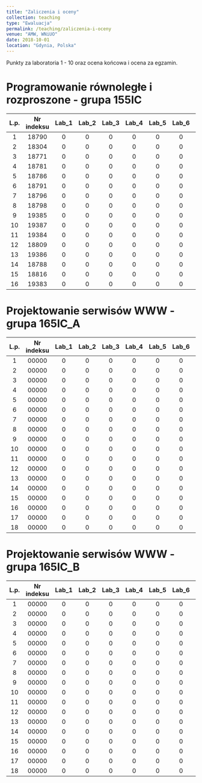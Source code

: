 ```yaml
---
title: "Zaliczenia i oceny"
collection: teaching
type: "Ewaluacja"
permalink: /teaching/zaliczenia-i-oceny
venue: "AMW, WNiUO"
date: 2018-10-01
location: "Gdynia, Polska"
---
```


Punkty za laboratoria 1 - 10 oraz ocena końcowa i ocena za egzamin.

Programowanie równoległe i rozproszone - grupa 155IC
======

|  L.p. | Nr indeksu      | Lab_1 | Lab_2 |Lab_3  | Lab_4  |Lab_5  | Lab_6  |Lab_7  | Lab_8  | Lab_9  | Lab_10  | LAB KOŃCOWA   | EGZAMIN   |
|:-----:| :-------------: |:-----:|:-----:|:-----:|:-----: |:-----:|:-----: |:-----:|:-----: |:-----: |:-----:  |:-----:        |:-----:    |
|   1   |     18790       |   0   |   0   |   0   |   0    |   0   |   0    |   0   |   0    |   0    |   0     |       0       |     0     |
|   2   |     18304       |   0   |   0   |   0   |   0    |   0   |   0    |   0   |   0    |   0    |   0     |       0       |     0     |
|   3   |     18771       |   0   |   0   |   0   |   0    |   0   |   0    |   0   |   0    |   0    |   0     |       0       |     0     |
|   4   |     18781       |   0   |   0   |   0   |   0    |   0   |   0    |   0   |   0    |   0    |   0     |       0       |     0     |
|   5   |     18786       |   0   |   0   |   0   |   0    |   0   |   0    |   0   |   0    |   0    |   0     |       0       |     0     |
|   6   |     18791       |   0   |   0   |   0   |   0    |   0   |   0    |   0   |   0    |   0    |   0     |       0       |     0     |
|   7   |     18796       |   0   |   0   |   0   |   0    |   0   |   0    |   0   |   0    |   0    |   0     |       0       |     0     |
|   8   |     18798       |   0   |   0   |   0   |   0    |   0   |   0    |   0   |   0    |   0    |   0     |       0       |     0     |
|   9   |     19385       |   0   |   0   |   0   |   0    |   0   |   0    |   0   |   0    |   0    |   0     |       0       |     0     |
|  10   |     19387       |   0   |   0   |   0   |   0    |   0   |   0    |   0   |   0    |   0    |   0     |       0       |     0     |
|  11   |     19384       |   0   |   0   |   0   |   0    |   0   |   0    |   0   |   0    |   0    |   0     |       0       |     0     |
|  12   |     18809       |   0   |   0   |   0   |   0    |   0   |   0    |   0   |   0    |   0    |   0     |       0       |     0     |
|  13   |     19386       |   0   |   0   |   0   |   0    |   0   |   0    |   0   |   0    |   0    |   0     |       0       |     0     |
|  14   |     18788       |   0   |   0   |   0   |   0    |   0   |   0    |   0   |   0    |   0    |   0     |       0       |     0     |
|  15   |     18816       |   0   |   0   |   0   |   0    |   0   |   0    |   0   |   0    |   0    |   0     |       0       |     0     |
|  16   |     19383       |   0   |   0   |   0   |   0    |   0   |   0    |   0   |   0    |   0    |   0     |       0       |     0     |


Projektowanie serwisów WWW - grupa 165IC_A
======

|  L.p. | Nr indeksu      | Lab_1 | Lab_2 |Lab_3  | Lab_4  |Lab_5  | Lab_6  |Lab_7  | Lab_8  | Lab_9  | Lab_10  | LAB KOŃCOWA   | EGZAMIN   |
|:-----:| :-------------: |:-----:|:-----:|:-----:|:-----: |:-----:|:-----: |:-----:|:-----: |:-----: |:-----:  |:-----:        |:-----:    |
|   1   |     00000       |   0   |   0   |   0   |   0    |   0   |   0    |   0   |   0    |   0    |   0     |       0       |     0     |
|   2   |     00000       |   0   |   0   |   0   |   0    |   0   |   0    |   0   |   0    |   0    |   0     |       0       |     0     |
|   3   |     00000       |   0   |   0   |   0   |   0    |   0   |   0    |   0   |   0    |   0    |   0     |       0       |     0     |
|   4   |     00000       |   0   |   0   |   0   |   0    |   0   |   0    |   0   |   0    |   0    |   0     |       0       |     0     |
|   5   |     00000       |   0   |   0   |   0   |   0    |   0   |   0    |   0   |   0    |   0    |   0     |       0       |     0     |
|   6   |     00000       |   0   |   0   |   0   |   0    |   0   |   0    |   0   |   0    |   0    |   0     |       0       |     0     |
|   7   |     00000       |   0   |   0   |   0   |   0    |   0   |   0    |   0   |   0    |   0    |   0     |       0       |     0     |
|   8   |     00000       |   0   |   0   |   0   |   0    |   0   |   0    |   0   |   0    |   0    |   0     |       0       |     0     |
|   9   |     00000       |   0   |   0   |   0   |   0    |   0   |   0    |   0   |   0    |   0    |   0     |       0       |     0     |
|  10   |     00000       |   0   |   0   |   0   |   0    |   0   |   0    |   0   |   0    |   0    |   0     |       0       |     0     |
|  11   |     00000       |   0   |   0   |   0   |   0    |   0   |   0    |   0   |   0    |   0    |   0     |       0       |     0     |
|  12   |     00000       |   0   |   0   |   0   |   0    |   0   |   0    |   0   |   0    |   0    |   0     |       0       |     0     |
|  13   |     00000       |   0   |   0   |   0   |   0    |   0   |   0    |   0   |   0    |   0    |   0     |       0       |     0     |
|  14   |     00000       |   0   |   0   |   0   |   0    |   0   |   0    |   0   |   0    |   0    |   0     |       0       |     0     |
|  15   |     00000       |   0   |   0   |   0   |   0    |   0   |   0    |   0   |   0    |   0    |   0     |       0       |     0     |
|  16   |     00000       |   0   |   0   |   0   |   0    |   0   |   0    |   0   |   0    |   0    |   0     |       0       |     0     |
|  17   |     00000       |   0   |   0   |   0   |   0    |   0   |   0    |   0   |   0    |   0    |   0     |       0       |     0     |
|  18   |     00000       |   0   |   0   |   0   |   0    |   0   |   0    |   0   |   0    |   0    |   0     |       0       |     0     |

Projektowanie serwisów WWW - grupa 165IC_B
======

|  L.p. | Nr indeksu      | Lab_1 | Lab_2 |Lab_3  | Lab_4  |Lab_5  | Lab_6  |Lab_7  | Lab_8  | Lab_9  | Lab_10  | LAB KOŃCOWA   | EGZAMIN   |
|:-----:| :-------------: |:-----:|:-----:|:-----:|:-----: |:-----:|:-----: |:-----:|:-----: |:-----: |:-----:  |:-----:        |:-----:    |
|   1   |     00000       |   0   |   0   |   0   |   0    |   0   |   0    |   0   |   0    |   0    |   0     |       0       |     0     |
|   2   |     00000       |   0   |   0   |   0   |   0    |   0   |   0    |   0   |   0    |   0    |   0     |       0       |     0     |
|   3   |     00000       |   0   |   0   |   0   |   0    |   0   |   0    |   0   |   0    |   0    |   0     |       0       |     0     |
|   4   |     00000       |   0   |   0   |   0   |   0    |   0   |   0    |   0   |   0    |   0    |   0     |       0       |     0     |
|   5   |     00000       |   0   |   0   |   0   |   0    |   0   |   0    |   0   |   0    |   0    |   0     |       0       |     0     |
|   6   |     00000       |   0   |   0   |   0   |   0    |   0   |   0    |   0   |   0    |   0    |   0     |       0       |     0     |
|   7   |     00000       |   0   |   0   |   0   |   0    |   0   |   0    |   0   |   0    |   0    |   0     |       0       |     0     |
|   8   |     00000       |   0   |   0   |   0   |   0    |   0   |   0    |   0   |   0    |   0    |   0     |       0       |     0     |
|   9   |     00000       |   0   |   0   |   0   |   0    |   0   |   0    |   0   |   0    |   0    |   0     |       0       |     0     |
|  10   |     00000       |   0   |   0   |   0   |   0    |   0   |   0    |   0   |   0    |   0    |   0     |       0       |     0     |
|  11   |     00000       |   0   |   0   |   0   |   0    |   0   |   0    |   0   |   0    |   0    |   0     |       0       |     0     |
|  12   |     00000       |   0   |   0   |   0   |   0    |   0   |   0    |   0   |   0    |   0    |   0     |       0       |     0     |
|  13   |     00000       |   0   |   0   |   0   |   0    |   0   |   0    |   0   |   0    |   0    |   0     |       0       |     0     |
|  14   |     00000       |   0   |   0   |   0   |   0    |   0   |   0    |   0   |   0    |   0    |   0     |       0       |     0     |
|  15   |     00000       |   0   |   0   |   0   |   0    |   0   |   0    |   0   |   0    |   0    |   0     |       0       |     0     |
|  16   |     00000       |   0   |   0   |   0   |   0    |   0   |   0    |   0   |   0    |   0    |   0     |       0       |     0     |
|  17   |     00000       |   0   |   0   |   0   |   0    |   0   |   0    |   0   |   0    |   0    |   0     |       0       |     0     |
|  18   |     00000       |   0   |   0   |   0   |   0    |   0   |   0    |   0   |   0    |   0    |   0     |       0       |     0     |

